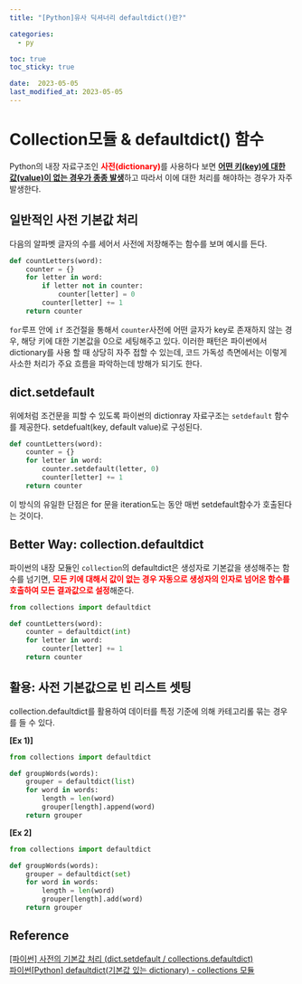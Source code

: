 ```yaml
---
title: "[Python]유사 딕셔너리 defaultdict()란?"

categories:
  - py

toc: true
toc_sticky: true

date:  2023-05-05
last_modified_at: 2023-05-05
---
```

# Collection모듈 & defaultdict() 함수
Python의 내장 자료구조인 <span style = "color:red">**사전(dictionary)**</span>를 사용하다 보면 <u><b>어떤 키(key)에 대한 값(value)이 없는 경우가 종종 발생</b></u>하고 따라서
이에 대한 처리를 해야하는 경우가 자주 발생한다. 

## 일반적인 사전 기본값 처리
다음의 알파벳 글자의 수를 세어서 사전에 저장해주는 함수를 보며 예시를 든다.
```python
def countLetters(word):
    counter = {}
    for letter in word:
        if letter not in counter:
            counter[letter] = 0
        counter[letter] += 1
    return counter
```
`for`루프 안에 `if` 조건절을 통해서 `counter`사전에 어떤 글자가 key로 존재하지 않는 경우, 해당 키에 대한 기본값을 0으로 세팅해주고 있다. 이러한 패턴은 파이썬에서 dictionary를 사용
할 때 상당히 자주 접할 수 있는데, 코드 가독성 측면에서는 이렇게 사소한 처리가 주요 흐름을 파악하는데 방해가 되기도 한다.

## dict.setdefault
위에처럼 조건문을 피할 수 있도록 파이썬의 dictionray 자료구조는 `setdefault` 함수를 제공한다. setdefualt(key, default value)로 구성된다.
```python
def countLetters(word):
    counter = {}
    for letter in word:
        counter.setdefault(letter, 0)
        counter[letter] += 1
    return counter
```
이 방식의 유일한 단점은 for 문을 iteration도는 동안 매번 setdefault함수가 호출된다는 것이다.

## Better Way: collection.defaultdict

파이썬의 내장 모듈인 `collection`의 defaultdict은 생성자로 기본값을 생성해주는 함수를 넘기면, <span style = "color:red">**모든 키에 대해서 값이 없는 경우 자동으로 생성자의 인자로 넘어온 함수를 호출하여 
모든 결과값으로 설정**</span>해준다.
```python
from collections import defaultdict

def countLetters(word):
    counter = defaultdict(int)
    for letter in word:
        counter[letter] += 1
    return counter
```

## 활용: 사전 기본값으로 빈 리스트 셋팅
collection.defaultdict를 활용하여 데이터를 특정 기준에 의해 카테고리롤 묶는 경우를 들 수 있다.

**[Ex 1)]**
```python
from collections import defaultdict

def groupWords(words):
    grouper = defaultdict(list)
    for word in words:
        length = len(word)
        grouper[length].append(word)
    return grouper
```

**[Ex 2]**
```python
from collections import defaultdict

def groupWords(words):
    grouper = defaultdict(set)
    for word in words:
        length = len(word)
        grouper[length].add(word)
    return grouper
```

## Reference
[[파이썬] 사전의 기본값 처리 (dict.setdefault / collections.defaultdict)]("https://www.daleseo.com/python-collections-defaultdict/")  
[파이썬[Python] defaultdict(기본값 있는 dictionary) - collections 모듈]("https://appia.tistory.com/218")
